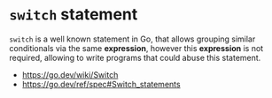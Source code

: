 # `switch` statement

`switch` is a well known statement in Go, that allows grouping similar conditionals via the same **expression**, however this **expression** is not required, allowing to write programs that could abuse this statement.

* https://go.dev/wiki/Switch
* https://go.dev/ref/spec#Switch_statements
